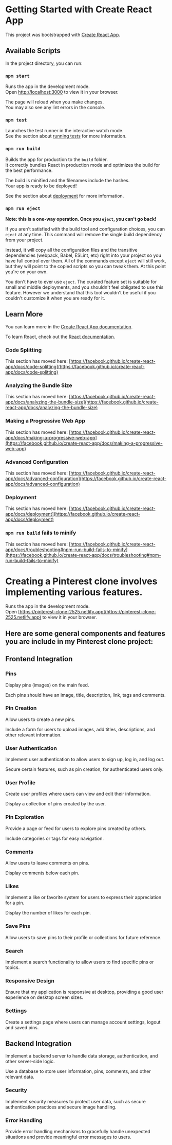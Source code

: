 # Getting Started with Create React App

This project was bootstrapped with [Create React App](https://github.com/facebook/create-react-app).

## Available Scripts

In the project directory, you can run:

### `npm start`

Runs the app in the development mode.\
Open [http://localhost:3000](http://localhost:3000) to view it in your browser.

The page will reload when you make changes.\
You may also see any lint errors in the console.

### `npm test`

Launches the test runner in the interactive watch mode.\
See the section about [running tests](https://facebook.github.io/create-react-app/docs/running-tests) for more information.

### `npm run build`

Builds the app for production to the `build` folder.\
It correctly bundles React in production mode and optimizes the build for the best performance.

The build is minified and the filenames include the hashes.\
Your app is ready to be deployed!

See the section about [deployment](https://facebook.github.io/create-react-app/docs/deployment) for more information.

### `npm run eject`

**Note: this is a one-way operation. Once you `eject`, you can't go back!**

If you aren't satisfied with the build tool and configuration choices, you can `eject` at any time. This command will remove the single build dependency from your project.

Instead, it will copy all the configuration files and the transitive dependencies (webpack, Babel, ESLint, etc) right into your project so you have full control over them. All of the commands except `eject` will still work, but they will point to the copied scripts so you can tweak them. At this point you're on your own.

You don't have to ever use `eject`. The curated feature set is suitable for small and middle deployments, and you shouldn't feel obligated to use this feature. However we understand that this tool wouldn't be useful if you couldn't customize it when you are ready for it.

## Learn More

You can learn more in the [Create React App documentation](https://facebook.github.io/create-react-app/docs/getting-started).

To learn React, check out the [React documentation](https://reactjs.org/).

### Code Splitting

This section has moved here: [https://facebook.github.io/create-react-app/docs/code-splitting](https://facebook.github.io/create-react-app/docs/code-splitting)

### Analyzing the Bundle Size

This section has moved here: [https://facebook.github.io/create-react-app/docs/analyzing-the-bundle-size](https://facebook.github.io/create-react-app/docs/analyzing-the-bundle-size)

### Making a Progressive Web App

This section has moved here: [https://facebook.github.io/create-react-app/docs/making-a-progressive-web-app](https://facebook.github.io/create-react-app/docs/making-a-progressive-web-app)

### Advanced Configuration

This section has moved here: [https://facebook.github.io/create-react-app/docs/advanced-configuration](https://facebook.github.io/create-react-app/docs/advanced-configuration)

### Deployment

This section has moved here: [https://facebook.github.io/create-react-app/docs/deployment](https://facebook.github.io/create-react-app/docs/deployment)

### `npm run build` fails to minify

This section has moved here: [https://facebook.github.io/create-react-app/docs/troubleshooting#npm-run-build-fails-to-minify](https://facebook.github.io/create-react-app/docs/troubleshooting#npm-run-build-fails-to-minify)









# Creating a Pinterest clone involves implementing various features. 

Runs the app in the development mode.\
Open [https://pinterest-clone-2525.netlify.app](https://pinterest-clone-2525.netlify.app) to view it in your browser.

## Here are some general components and features you are include in my Pinterest clone project:

## Frontend Integration

### Pins

Display pins (images) on the main feed.

Each pins should have an image, title, description, link, tags and comments.

### Pin Creation

Allow users to create a new pins.

Include a form for users to upload images, add titles, descriptions, and other relevant information.

### User Authentication

Implement user authentication to allow users to sign up, log in, and log out.

Secure certain features, such as pin creation, for authenticated users only.

### User Profile

Create user profiles where users can view and edit their information.

Display a collection of pins created by the user.

### Pin Exploration

Provide a page or feed for users to explore pins created by others.

Include categories or tags for easy navigation.

### Comments

Allow users to leave comments on pins.

Display comments below each pin.

### Likes

Implement a like or favorite system for users to express their appreciation for a pin.

Display the number of likes for each pin.

### Save Pins

Allow users to save pins to their profile or collections for future reference.

### Search

Implement a search functionality to allow users to find specific pins or topics.

### Responsive Design

Ensure that my application is responsive at desktop, providing a good user experience on desktop screen sizes.

### Settings

Create a settings page where users can manage account settings, logout and saved pins.

## Backend Integration

Implement a backend server to handle data storage, authentication, and other server-side logic.

Use a database to store user information, pins, comments, and other relevant data.

### Security

Implement security measures to protect user data, such as secure authentication practices and secure image handling.

### Error Handling

Provide error handling mechanisms to gracefully handle unexpected situations and provide meaningful error messages to users.


